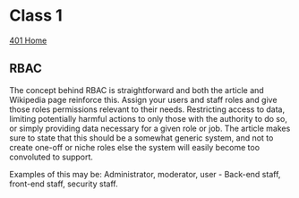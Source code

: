 # Class 1

[401 Home](../home401.md)

## RBAC

The concept behind RBAC is straightforward and both the article and Wikipedia page reinforce this. Assign your users and staff roles and give those roles permissions relevant to their needs. Restricting access to data, limiting potentially harmful actions to only those with the authority to do so, or simply providing data necessary for a given role or job. The article makes sure to state that this should be a somewhat generic system, and not to create one-off or niche roles else the system will easily become too convoluted to support.

Examples of this may be: Administrator, moderator, user - Back-end staff, front-end staff, security staff.
